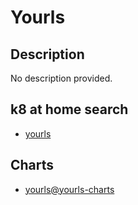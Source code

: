 # Yourls

## Description

No description provided.

## k8 at home search

- [yourls](https://nanne.dev/k8s-at-home-search/#/yourls)

## Charts

- [yourls@yourls-charts](https://charts.yourls.org/)

